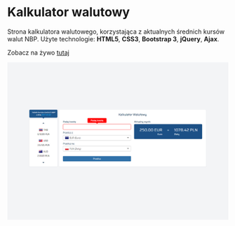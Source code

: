 # Kalkulator walutowy
Strona kalkulatora walutowego, korzystająca z aktualnych średnich kursów walut NBP.
 Użyte technologie: __HTML5__, __CSS3__, __Bootstrap 3__, __jQuery__, __Ajax__.

Zobacz na żywo [tutaj](https://dabrovsky.github.io/Kalkulator_Walutowy/)

![layout](img/preview.png)
